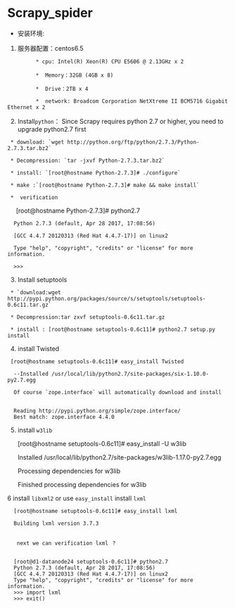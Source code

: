 # Scrapy_spider

* 安装环境:
 
 1. 服务器配置：centos6.5

```
         * cpu: Intel(R) Xeon(R) CPU E5606 @ 2.13GHz x 2
          
         *  Memory：32GB (4GB x 8)
          
         *  Drive：2TB x 4
          
         *  network: Broadcom Corporation NetXtreme II BCM5716 Gigabit Ethernet x 2

 ```

  2.  Install`python`： Since Scrapy requires python 2.7 or higher, you need to upgrade python2.7 first
     
     
     * download: `wget http://python.org/ftp/python/2.7.3/Python-2.7.3.tar.bz2`
     
     * Decompression: `tar -jxvf Python-2.7.3.tar.bz2`
     
     * install: `[root@hostname Python-2.7.3]# ./configure`

     * make :`[root@hostname Python-2.7.3]# make && make install`
     
     *  verification
     
     

      
      [root@hostname Python-2.7.3]# python2.7
      
      Python 2.7.3 (default, Apr 28 2017, 17:08:56)
      
      [GCC 4.4.7 20120313 (Red Hat 4.4.7-17)] on linux2
      
      Type "help", "copyright", "credits" or "license" for more information.
      
      >>>
     
   3. Install setuptools
   
     * `download:wget http://pypi.python.org/packages/source/s/setuptools/setuptools-0.6c11.tar.gz`
     
     * Decompression:tar zxvf setuptools-0.6c11.tar.gz

     * install : [root@hostname setuptools-0.6c11]# python2.7 setup.py  install

   4. install Twisted
   

   
     [root@hostname setuptools-0.6c11]# easy_install Twisted

      --Installed /usr/local/lib/python2.7/site-packages/six-1.10.0-py2.7.egg

      Of course `zope.interface` will automatically download and install


      Reading http://pypi.python.org/simple/zope.interface/
      Best match: zope.interface 4.4.0

   
   
   5.  install `w3lib`
       
       [root@hostname setuptools-0.6c11]# easy_install -U w3lib
       
      

       Installed /usr/local/lib/python2.7/site-packages/w3lib-1.17.0-py2.7.egg
       
       Processing dependencies for w3lib
       
       Finished processing dependencies for w3lib
      

       
    
   6 install `libxml2` or use `easy_install` install `lxml`
    
      [root@hostname setuptools-0.6c11]# easy_install lxml
      
      Building lxml version 3.7.3

  
       next we can verification lxml ？
       

      [root@d1-datanode24 setuptools-0.6c11]# python2.7
      Python 2.7.3 (default, Apr 28 2017, 17:08:56)
      [GCC 4.4.7 20120313 (Red Hat 4.4.7-17)] on linux2
      Type "help", "copyright", "credits" or "license" for more information.
      >>> import lxml
      >>> exit()




    




     

                                        
  
  
